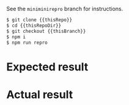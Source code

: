 See the `miniminirepro` branch for instructions.

<!-- Related issue: http://example.com/123 -->

```sh
$ git clone {{thisRepo}}
$ cd {{thisRepoDir}}
$ git checkout {{thisBranch}}
$ npm i
$ npm run repro
```

# Expected result

# Actual result
